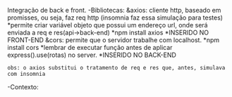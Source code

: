 Integração de back e front.
-Bibliotecas: 
    &axios: cliente http, baseado em promisses, ou seja, faz  req http (insomnia faz essa simulação para testes)
        *permite criar variável objeto que possui um endereço url, onde será enviada a req e res(api->back-end)
        *npm install axios
        *INSERIDO NO FRONT-END
    &cors: permite que o servidor trabalhe com localhost.
        *npm install cors
        *lembrar de executar função antes de aplicar express().use(rotas) no server.
        *INSERIDO NO BACK-END

    obs: o axios substitui o tratamento de req e res que, antes, simulava com insomnia

-Contexto:
    